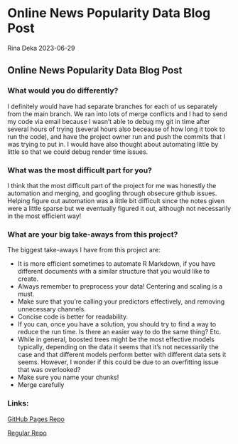 Online News Popularity Data Blog Post
================
Rina Deka
2023-06-29

## Online News Popularity Data Blog Post

### What would you do differently?

I definitely would have had separate branches for each of us separately
from the main branch. We ran into lots of merge conflicts and I had to
send my code via email because I wasn’t able to debug my git in time
after several hours of trying (several hours also beceause of how long
it took to run the code), and have the project owner run and push the
commits that I was trying to put in. I would have also thought about
automating little by little so that we could debug render time issues.

### What was the most difficult part for you?

I think that the most difficult part of the project for me was honestly
the automation and merging, and googling through obsecure github issues.
Helping figure out automation was a little bit difficult since the notes
given were a little sparse but we eventually figured it out, although
not necessarily in the most efficient way!

### What are your big take-aways from this project?

The biggest take-aways I have from this project are:

- It is more efficient sometimes to automate R Markdown, if you have
  different documents with a similar structure that you would like to
  create.
- Always remember to preprocess your data! Centering and scaling is a
  must.
- Make sure that you’re calling your predictors effectively, and
  removing unnecessary channels.
- Concise code is better for readability.
- If you can, once you have a solution, you should try to find a way to
  reduce the run time. Is there an easier way to do the same thing? Etc.
- While in general, boosted trees might be the most effective models
  typically, depending on the data it seems that it’s not necessarily
  the case and that different models perform better with different data
  sets it seems. However, I wonder if this could be due to an
  overfitting issue that was overlooked?
- Make sure you name your chunks!
- Merge carefully

### Links:

[GitHub Pages Repo](https://jessicaayers.github.io/Project-2)

[Regular Repo](https://github.com/jessicaayers/Project-2.git)
